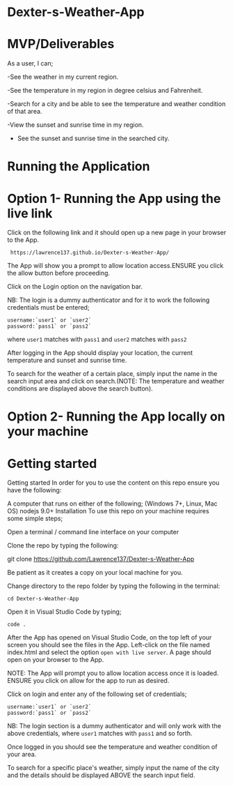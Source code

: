 # Dexter-s-Weather-App

# MVP/Deliverables
As a user, I can;

-See the weather in my current region.

-See the temperature in my region in degree celsius and Fahrenheit.

-Search for a city and be able to see the temperature and weather condition of that area.

-View the sunset and sunrise time in my region.

- See the sunset and sunrise time in the searched city.

# Running the Application

# Option 1- Running the App using the live link

Click on the following link and it should open up a new page in your browser to the App.

` https://lawrence137.github.io/Dexter-s-Weather-App/`

The App will show you a prompt to allow location access.ENSURE you click the allow button before proceeding.

Click on the Login option on the navigation bar.

NB: The login is a dummy authenticator and for it to work the following credentials must be entered;
    
    username:`user1` or `user2`
    password:`pass1` or `pass2`

where `user1` matches with `pass1` and `user2` matches with `pass2`    

After logging in the App should display your location, the current temperature and sunset and sunrise time.

To search for the weather of a certain place, simply input the name in the search input area and click on search.(NOTE: The temperature and weather conditions are displayed above the search button).


# Option 2- Running the App locally on your machine

   # Getting started

   Getting started In order for you to use the content on this repo ensure you have the following:

A computer that runs on either of the following; (Windows 7+, Linux, Mac OS) nodejs 9.0+ Installation To use this repo on your machine requires some simple steps;

Open a terminal / command line interface on your computer

Clone the repo by typing the following:

git clone https://github.com/Lawrence137/Dexter-s-Weather-App


Be patient as it creates a copy on your local machine for you.

Change directory to the repo folder by typing the following in the terminal:

`cd Dexter-s-Weather-App`

Open it in Visual Studio Code by typing;

`code .`

After the App has opened on Visual Studio Code, on the top left of your screen you should see the files in the App. Left-click on the file named index.html and select the option `open with live server`. A page should open on your browser to the App.

NOTE: The App will prompt you to allow location access once it is loaded. ENSURE you click on allow for the app to run as desired.

Click on login and enter any of the following set of credentials;

    username:`user1` or `user2`
    password:`pass1` or `pass2`

NB: The login section is a dummy authenticator and will only work with the above credentials, where `user1` matches with `pass1` and so forth.

Once logged in you should see the temperature and weather condition of your area.

To search for a specific place's weather, simply input the name of the city and the details should be displayed ABOVE the search input field.

